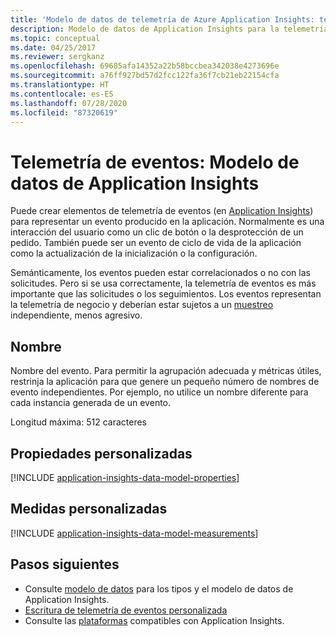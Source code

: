 ```yaml
---
title: 'Modelo de datos de telemetría de Azure Application Insights: telemetría de eventos | Microsoft Docs'
description: Modelo de datos de Application Insights para la telemetría de eventos
ms.topic: conceptual
ms.date: 04/25/2017
ms.reviewer: sergkanz
ms.openlocfilehash: 69685afa14352a22b58bccbea342038e4273696e
ms.sourcegitcommit: a76ff927bd57d2fcc122fa36f7cb21eb22154cfa
ms.translationtype: HT
ms.contentlocale: es-ES
ms.lasthandoff: 07/28/2020
ms.locfileid: "87320619"
---
```

# <a name="event-telemetry-application-insights-data-model"></a>Telemetría de eventos: Modelo de datos de Application Insights

Puede crear elementos de telemetría de eventos (en [Application Insights](./app-insights-overview.md)) para representar un evento producido en la aplicación. Normalmente es una interacción del usuario como un clic de botón o la desprotección de un pedido. También puede ser un evento de ciclo de vida de la aplicación como la actualización de la inicialización o la configuración. 

Semánticamente, los eventos pueden estar correlacionados o no con las solicitudes. Pero si se usa correctamente, la telemetría de eventos es más importante que las solicitudes o los seguimientos. Los eventos representan la telemetría de negocio y deberían estar sujetos a un [muestreo](./api-filtering-sampling.md) independiente, menos agresivo.

## <a name="name"></a>Nombre

Nombre del evento. Para permitir la agrupación adecuada y métricas útiles, restrinja la aplicación para que genere un pequeño número de nombres de evento independientes. Por ejemplo, no utilice un nombre diferente para cada instancia generada de un evento.

Longitud máxima: 512 caracteres

## <a name="custom-properties"></a>Propiedades personalizadas

[!INCLUDE [application-insights-data-model-properties](../../../includes/application-insights-data-model-properties.md)]

## <a name="custom-measurements"></a>Medidas personalizadas

[!INCLUDE [application-insights-data-model-measurements](../../../includes/application-insights-data-model-measurements.md)]

## <a name="next-steps"></a>Pasos siguientes

- Consulte [modelo de datos](data-model.md) para los tipos y el modelo de datos de Application Insights.
- [Escritura de telemetría de eventos personalizada](./api-custom-events-metrics.md#trackevent)
- Consulte las [plataformas](./platforms.md) compatibles con Application Insights.


